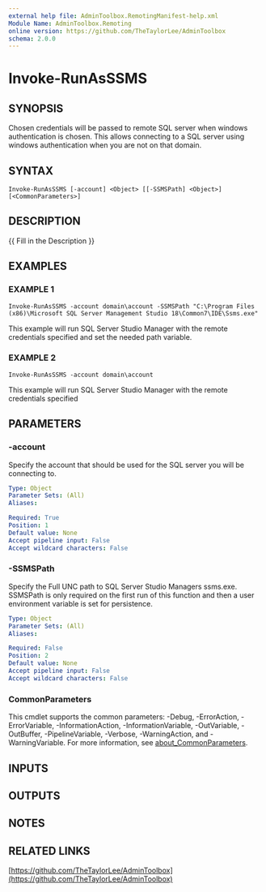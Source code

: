```yaml
---
external help file: AdminToolbox.RemotingManifest-help.xml
Module Name: AdminToolbox.Remoting
online version: https://github.com/TheTaylorLee/AdminToolbox
schema: 2.0.0
---
```


# Invoke-RunAsSSMS

## SYNOPSIS
Chosen credentials will be passed to remote SQL server when windows authentication is chosen.
This allows connecting to a SQL server using windows authentication when you are not on that domain.

## SYNTAX

```
Invoke-RunAsSSMS [-account] <Object> [[-SSMSPath] <Object>] [<CommonParameters>]
```

## DESCRIPTION
{{ Fill in the Description }}

## EXAMPLES

### EXAMPLE 1
```
Invoke-RunAsSSMS -account domain\account -SSMSPath "C:\Program Files (x86)\Microsoft SQL Server Management Studio 18\Common7\IDE\Ssms.exe"
```

This example will run SQL Server Studio Manager with the remote credentials specified and set the needed path variable.

### EXAMPLE 2
```
Invoke-RunAsSSMS -account domain\account
```

This example will run SQL Server Studio Manager with the remote credentials specified

## PARAMETERS

### -account
Specify the account that should be used for the SQL server you will be connecting to.

```yaml
Type: Object
Parameter Sets: (All)
Aliases:

Required: True
Position: 1
Default value: None
Accept pipeline input: False
Accept wildcard characters: False
```

### -SSMSPath
Specify the Full UNC path to SQL Server Studio Managers ssms.exe.
SSMSPath is only required on the first run of this function and then a user environment variable is set for persistence.

```yaml
Type: Object
Parameter Sets: (All)
Aliases:

Required: False
Position: 2
Default value: None
Accept pipeline input: False
Accept wildcard characters: False
```

### CommonParameters
This cmdlet supports the common parameters: -Debug, -ErrorAction, -ErrorVariable, -InformationAction, -InformationVariable, -OutVariable, -OutBuffer, -PipelineVariable, -Verbose, -WarningAction, and -WarningVariable. For more information, see [about_CommonParameters](http://go.microsoft.com/fwlink/?LinkID=113216).

## INPUTS

## OUTPUTS

## NOTES

## RELATED LINKS

[https://github.com/TheTaylorLee/AdminToolbox](https://github.com/TheTaylorLee/AdminToolbox)

